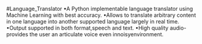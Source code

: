 #Language_Translator
•A Python implementable language translator using Machine Learning with best accuracy.
•Allows to translate arbitrary content in one language into another supported language largely in real time.
•Output supported in both format,speech and text.
•High quality audio- provides the user an articulate voice even innoisyenvironment.
